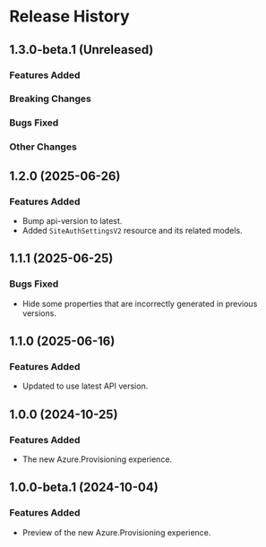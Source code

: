 # Release History

## 1.3.0-beta.1 (Unreleased)

### Features Added

### Breaking Changes

### Bugs Fixed

### Other Changes

## 1.2.0 (2025-06-26)

### Features Added

- Bump api-version to latest.
- Added `SiteAuthSettingsV2` resource and its related models.

## 1.1.1 (2025-06-25)

### Bugs Fixed

- Hide some properties that are incorrectly generated in previous versions.

## 1.1.0 (2025-06-16)

### Features Added

- Updated to use latest API version.

## 1.0.0 (2024-10-25)

### Features Added

- The new Azure.Provisioning experience.

## 1.0.0-beta.1 (2024-10-04)

### Features Added

- Preview of the new Azure.Provisioning experience.
